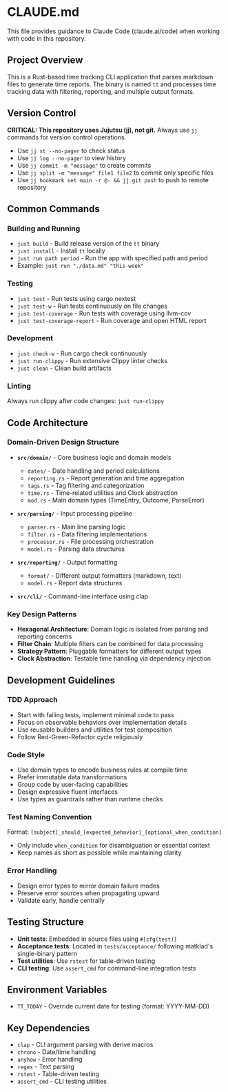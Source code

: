 # CLAUDE.md

This file provides guidance to Claude Code (claude.ai/code) when working with code in this repository.

## Project Overview

This is a Rust-based time tracking CLI application that parses markdown files to generate time reports. The binary is named `tt` and processes time tracking data with filtering, reporting, and multiple output formats.

## Version Control

**CRITICAL: This repository uses Jujutsu (jj), not git.** Always use `jj` commands for version control operations.

- Use `jj st --no-pager` to check status
- Use `jj log --no-pager` to view history
- Use `jj commit -m "message"` to create commits
- Use `jj split -m "message" file1 file2` to commit only specific files
- Use `jj bookmark set main -r @- && jj git push` to push to remote repository

## Common Commands

### Building and Running
- `just build` - Build release version of the `tt` binary
- `just install` - Install `tt` locally
- `just run path period` - Run the app with specified path and period
- Example: `just run "./data.md" "this-week"`

### Testing
- `just test` - Run tests using cargo nextest
- `just test-w` - Run tests continuously on file changes
- `just test-coverage` - Run tests with coverage using llvm-cov
- `just test-coverage-report` - Run coverage and open HTML report

### Development
- `just check-w` - Run cargo check continuously
- `just run-clippy` - Run extensive Clippy linter checks
- `just clean` - Clean build artifacts

### Linting
Always run clippy after code changes: `just run-clippy`

## Code Architecture

### Domain-Driven Design Structure
- **`src/domain/`** - Core business logic and domain models
  - `dates/` - Date handling and period calculations
  - `reporting.rs` - Report generation and time aggregation
  - `tags.rs` - Tag filtering and categorization
  - `time.rs` - Time-related utilities and Clock abstraction
  - `mod.rs` - Main domain types (TimeEntry, Outcome, ParseError)

- **`src/parsing/`** - Input processing pipeline
  - `parser.rs` - Main line parsing logic
  - `filter.rs` - Data filtering implementations
  - `processor.rs` - File processing orchestration
  - `model.rs` - Parsing data structures

- **`src/reporting/`** - Output formatting
  - `format/` - Different output formatters (markdown, text)
  - `model.rs` - Report data structures

- **`src/cli/`** - Command-line interface using clap

### Key Design Patterns
- **Hexagonal Architecture**: Domain logic is isolated from parsing and reporting concerns
- **Filter Chain**: Multiple filters can be combined for data processing
- **Strategy Pattern**: Pluggable formatters for different output types
- **Clock Abstraction**: Testable time handling via dependency injection

## Development Guidelines

### TDD Approach
- Start with failing tests, implement minimal code to pass
- Focus on observable behaviors over implementation details
- Use reusable builders and utilities for test composition
- Follow Red-Green-Refactor cycle religiously

### Code Style
- Use domain types to encode business rules at compile time
- Prefer immutable data transformations
- Group code by user-facing capabilities
- Design expressive fluent interfaces
- Use types as guardrails rather than runtime checks

### Test Naming Convention
Format: `[subject]_should_[expected_behavior]_[optional_when_condition]`
- Only include `when_condition` for disambiguation or essential context
- Keep names as short as possible while maintaining clarity

### Error Handling
- Design error types to mirror domain failure modes
- Preserve error sources when propagating upward
- Validate early, handle centrally

## Testing Structure

- **Unit tests**: Embedded in source files using `#[cfg(test)]`
- **Acceptance tests**: Located in `tests/acceptance/` following matklad's single-binary pattern
- **Test utilities**: Use `rstest` for table-driven testing
- **CLI testing**: Use `assert_cmd` for command-line integration tests

## Environment Variables
- `TT_TODAY` - Override current date for testing (format: YYYY-MM-DD)

## Key Dependencies
- `clap` - CLI argument parsing with derive macros
- `chrono` - Date/time handling
- `anyhow` - Error handling
- `regex` - Text parsing
- `rstest` - Table-driven testing
- `assert_cmd` - CLI testing utilities
